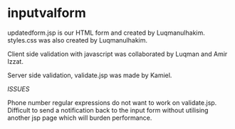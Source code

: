 # inputvalform

updatedform.jsp is our HTML form and created by Luqmanulhakim.
styles.css was also created by Luqmanulhakim.

Client side validation with javascript was collaborated by Luqman and Amir Izzat.

Server side validation, validate.jsp was made by Kamiel.

*ISSUES*

Phone number regular expressions do not want to work on validate.jsp.
Difficult to send a notification back to the input form without utilising another jsp page which
will burden performance.



